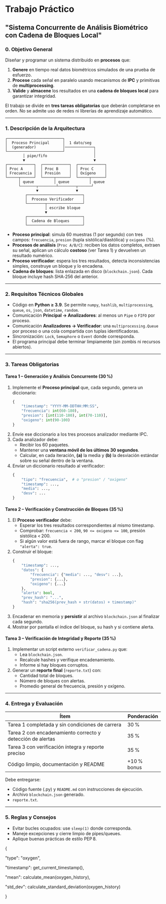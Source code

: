# Trabajo Práctico

## "Sistema Concurrente de Análisis Biométrico con Cadena de Bloques Local"

### 0. Objetivo General

Diseñar y programar un sistema distribuido en **procesos** que:

1. **Genere** en tiempo real datos biométricos simulados de una prueba de esfuerzo.
2. **Procese** cada señal en paralelo usando mecanismos de **IPC** y primitivas de **multiprocessing**.
3. **Valide** y **almacene** los resultados en una **cadena de bloques local** para garantizar integridad.

El trabajo se divide en **tres tareas obligatorias** que deberán completarse en orden. No se admite uso de redes ni librerías de aprendizaje automático.

---

### 1. Descripción de la Arquitectura

```
┌─────────────────────────┐                     
│  Proceso Principal      │  1 dato/seg         
│  (generador)            │─────────────┐       
└─────────────────────────┘             │       
        │ pipe/fifo                     │       
        ▼                               ▼       
┌────────────┐  ┌────────────┐  ┌────────────┐
│ Proc A     │  │ Proc B     │  │ Proc C     │
│ Frecuencia │  │ Presión    │  │ Oxígeno    │
└─────┬──────┘  └─────┬──────┘  └─────┬──────┘
      │ queue         │ queue         │ queue  
      └───────┬────────┴────────┬──────┘       
              ▼                 ▼              
         ┌─────────────────────────┐           
         │  Proceso Verificador    │           
         └────────┬────────────────┘           
                  │ escribe bloque             
                  ▼                           
         ┌─────────────────────────┐           
         │  Cadena de Bloques      │           
         └─────────────────────────┘           
```

- **Proceso principal**: simula 60 muestras (1 por segundo) con tres campos: `frecuencia`, `presion` (tupla sistólica/diastólica) y `oxigeno` (%).
- **Procesos de análisis** (`Proc A/B/C`): reciben los datos completos, extraen su señal, aplican un cálculo **costoso** (ver Tarea 1) y devuelven un resultado numérico.
- **Proceso verificador**: espera los tres resultados, detecta inconsistencias simples, construye un bloque y lo encadena.
- **Cadena de bloques**: lista enlazada en disco (`blockchain.json`). Cada bloque incluye hash SHA‑256 del anterior.

---

### 2. Requisitos Técnicos Globales

- Código en **Python ≥ 3.9**. Se permite `numpy`, `hashlib`, `multiprocessing`, `queue`, `os`, `json`, `datetime`, `random`.
- Comunicación **Principal → Analizadores**: al menos un `Pipe` o `FIFO` por proceso.
- Comunicación **Analizadores → Verificador**: una `multiprocessing.Queue` por proceso o una cola compartida con tuplas identificadoras.
- Sincronización: `Lock`, `Semaphore` o `Event` donde corresponda.
- El programa principal debe terminar limpiamente (sin zombis ni recursos abiertos).

---

### 3. Tareas Obligatorias

#### **Tarea 1 – Generación y Análisis Concurrente (30 %)**

1. Implemente el **Proceso principal** que, cada segundo, genera un diccionario:
   ```python
   {
       "timestamp": "YYYY-MM-DDTHH:MM:SS",
       "frecuencia": int(60-180),
       "presion": [int(110-180), int(70-110)],
       "oxigeno": int(90-100)
   }
   ```
2. Envíe ese diccionario a los tres procesos analizador mediante IPC.
3. Cada analizador debe:
   - Recibir los 60 paquetes.
   - Mantener una **ventana móvil de los últimos 30 segundos**.
   - Calcular, en cada iteración, **(a)** la media y **(b)** la desviación estándar sobre su señal dentro de la ventana.
4. Enviar un diccionario resultado al verificador:
   ```python
   {
       "tipo": "frecuencia",  # o "presion" / "oxigeno"
       "timestamp": ...,
       "media": ...,
       "desv": ...
   }
   ```

#### **Tarea 2 – Verificación y Construcción de Bloques (35 %)**

1. El **Proceso verificador** debe:
   - Esperar los tres resultados correspondientes al mismo timestamp.
   - Comprobar: `frecuencia < 200`, `90 <= oxigeno <= 100`, presión sistólica < 200.
   - Si algún valor está fuera de rango, marcar el bloque con flag `"alerta": true`.
2. Construir el bloque:
   ```python
   {
       "timestamp": ...,
       "datos": {
           "frecuencia": {"media": ..., "desv": ...},
           "presion": {...},
           "oxigeno": {...}
       },
       "alerta": bool,
       "prev_hash": "...",
       "hash": "sha256(prev_hash + str(datos) + timestamp)"
   }
   ```
3. Encadenar en memoria y **persistir** al archivo `blockchain.json` al finalizar cada segundo.
4. Mostrar por pantalla el índice del bloque, su hash y si contiene alerta.

#### **Tarea 3 – Verificación de Integridad y Reporte (35 %)**

1. Implementar un script externo `verificar_cadena.py` que:
   - Lea `blockchain.json`.
   - Recalcule hashes y verifique encadenamiento.
   - Informe si hay bloques corruptos.
2. Generar un **reporte final** (`reporte.txt`) con:
   - Cantidad total de bloques.
   - Número de bloques con alertas.
   - Promedio general de frecuencia, presión y oxígeno.

---

### 4. Entrega y Evaluación

| Ítem                                                       | Ponderación |
| ---------------------------------------------------------- | ----------- |
| Tarea 1 completada y sin condiciones de carrera            | 30 %        |
| Tarea 2 con encadenamiento correcto y detección de alertas | 35 %        |
| Tarea 3 con verificación íntegra y reporte preciso         | 35 %        |
| Código limpio, documentación y README                      | +10 % bonus |

Debe entregarse:

- Código fuente (.py) y `README.md` con instrucciones de ejecución.
- Archivo `blockchain.json` generado.
- `reporte.txt`.

---

### 5. Reglas y Consejos

- Evitar bucles ocupados: use `sleep(1)` donde corresponda.
- Maneje excepciones y cierre limpio de pipes/queues.
- Aplique buenas prácticas de estilo PEP 8.


{

"type": "oxygen",

"timestamp": get_current_timestamp(),

"mean": calculate_mean(oxygen_history),

"std_dev": calculate_standard_deviation(oxygen_history)

}